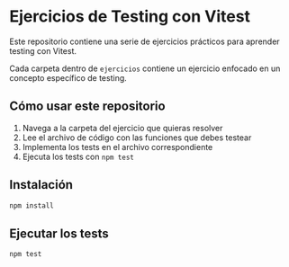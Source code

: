 # Ejercicios de Testing con Vitest

Este repositorio contiene una serie de ejercicios prácticos para aprender testing con Vitest.

Cada carpeta dentro de `ejercicios` contiene un ejercicio enfocado en un concepto específico de testing.

## Cómo usar este repositorio

1. Navega a la carpeta del ejercicio que quieras resolver
2. Lee el archivo de código con las funciones que debes testear
3. Implementa los tests en el archivo correspondiente
4. Ejecuta los tests con `npm test`

## Instalación

```bash
npm install
```

## Ejecutar los tests

```bash
npm test
```
